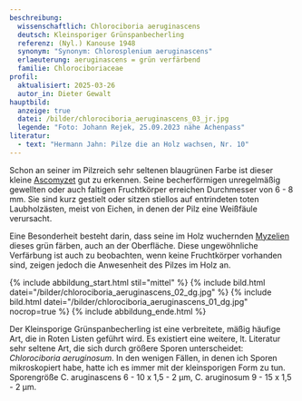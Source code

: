```yaml
---
beschreibung:
  wissenschaftlich: Chlorociboria aeruginascens
  deutsch: Kleinsporiger Grünspanbecherling
  referenz: (Nyl.) Kanouse 1948
  synonym: "Synonym: Chlorosplenium aeruginascens"
  erlaeuterung: aeruginascens = grün verfärbend
  familie: Chlorociboriaceae
profil:
  aktualisiert: 2025-03-26
  autor_in: Dieter Gewalt
hauptbild:
  anzeige: true
  datei: /bilder/chlorociboria_aeruginascens_03_jr.jpg
  legende: "Foto: Johann Rejek, 25.09.2023 nähe Achenpass"
literatur:
  - text: "Hermann Jahn: Pilze die an Holz wachsen, Nr. 10"
---
```

Schon an seiner im Pilzreich sehr seltenen blaugrünen Farbe ist dieser kleine [Ascomyzet](Ascomyzeten "Glossar") gut zu erkennen. Seine becherförmigen unregelmäßig gewellten oder auch faltigen Fruchtkörper erreichen Durchmesser von 6 - 8 mm. Sie sind kurz gestielt oder sitzen stiellos auf entrindeten toten Laubholzästen, meist von Eichen, in denen der Pilz eine Weißfäule verursacht.

Eine Besonderheit besteht darin, dass seine im Holz wuchernden [Myzelien](Myzel "Glossar") dieses grün färben, auch an der Oberfläche. Diese ungewöhnliche Verfärbung ist auch zu beobachten, wenn keine Fruchtkörper vorhanden sind, zeigen jedoch die Anwesenheit des Pilzes im Holz an.

{% include abbildung_start.html stil="mittel" %}
{% include bild.html datei="/bilder/chlorociboria_aeruginascens_02_dg.jpg" %}
{% include bild.html datei="/bilder/chlorociboria_aeruginascens_01_dg.jpg" nocrop=true %}
{% include abbildung_ende.html %}

Der Kleinsporige Grünspanbecherling ist eine verbreitete, mäßig häufige Art, die in Roten Listen geführt wird. Es existiert eine weitere, lt. Literatur sehr seltene Art, die sich durch größere Sporen unterscheidet: *Chlorociboria aeruginosum*. In den wenigen Fällen, in denen ich Sporen mikroskopiert habe, hatte ich es immer mit der kleinsporigen Form zu tun. Sporengröße C. aruginascens 6 - 10 x 1,5 - 2 µm, C. aruginosum 9 - 15 x 1,5 - 2 µm.